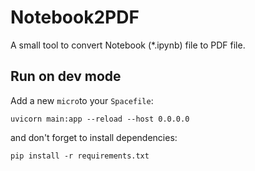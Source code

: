 # Notebook2PDF

A small tool to convert Notebook (*.ipynb) file to PDF file.

## Run on dev mode
Add a new `micro`to your `Spacefile`:
```
uvicorn main:app --reload --host 0.0.0.0
```
and don't forget to install dependencies:
```
pip install -r requirements.txt
```
